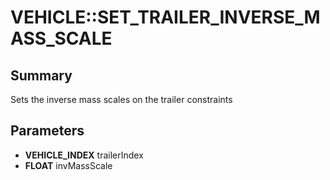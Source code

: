 # VEHICLE::SET_TRAILER_INVERSE_MASS_SCALE

## Summary
Sets the inverse mass scales on the trailer constraints

## Parameters
* **VEHICLE_INDEX** trailerIndex
* **FLOAT** invMassScale